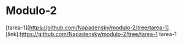 # Modulo-2
[tarea-1][https://github.com/Napadensky/modulo-2/tree/tarea-1]
[link]:https://github.com/Napadensky/modulo-2/tree/tarea-1 tarea-1
